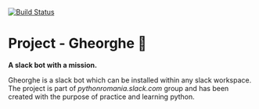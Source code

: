 [![Build Status](https://travis-ci.com/python-romania/gheorghe.svg?branch=master)](https://travis-ci.com/python-romania/gheorghe)


# Project - Gheorghe 🤖

**A slack bot with a mission.** 

Gheorghe is a slack bot which can be installed within any slack workspace. The project is part of _pythonromania.slack.com_ group and has been created with the purpose of practice and learning python. 
